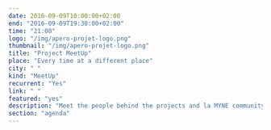 ```yaml
---
date: 2016-09-09T10:00:00+02:00
end: "2016-09-09T19:30:00+02:00"
time: "21:00"
logo: "/img/apero-projet-logo.png"
thumbnail: "/img/apero-projet-logo.png"
title: "Project MeetUp"
place: "Every time at a different place"
city: " "
kind: "MeetUp"
recurrent: "Yes"
link: " "
featured: "yes"
description: "Meet the people behind the projects and la MYNE community every 1st friday of the month usually at 6PM. An opportunity to get together around a drink, share and follow-up on the projects' progress."
section: "agenda"
---
```

